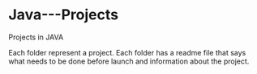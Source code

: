 # Java---Projects
Projects in JAVA

Each folder represent a project.
Each folder has a readme file that says what needs to be done before launch and information about the project.
